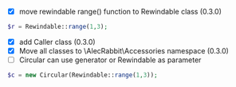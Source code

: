 - [x] move rewindable range() function to Rewindable class (0.3.0)
```php
$r = Rewindable::range(1,3);
```
- [x] add Caller class (0.3.0)
- [x] Move all classes to \AlecRabbit\Accessories namespace (0.3.0) 
- [ ] Circular can use generator or Rewindable as parameter 
```php
$c = new Circular(Rewindable::range(1,3));
```